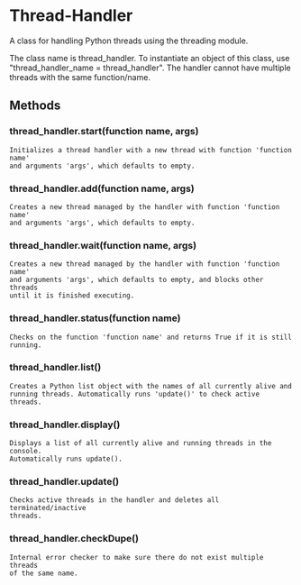 # Thread-Handler
 A class for handling Python threads using the threading module.

The class name is thread_handler. To instantiate an object of this class, use
"thread_handler_name = thread_handler". The handler cannot have multiple threads
with the same function/name.

## Methods

### thread_handler.start(function name, args)
    Initializes a thread handler with a new thread with function 'function name'
    and arguments 'args', which defaults to empty.

### thread_handler.add(function name, args)
    Creates a new thread managed by the handler with function 'function name' 
    and arguments 'args', which defaults to empty.

### thread_handler.wait(function name, args)
    Creates a new thread managed by the handler with function 'function name'
    and arguments 'args', which defaults to empty, and blocks other threads
    until it is finished executing.

### thread_handler.status(function name)
    Checks on the function 'function name' and returns True if it is still
    running.

### thread_handler.list()
    Creates a Python list object with the names of all currently alive and
    running threads. Automatically runs 'update()' to check active threads.

### thread_handler.display()
    Displays a list of all currently alive and running threads in the console.
    Automatically runs update().

### thread_handler.update()
    Checks active threads in the handler and deletes all terminated/inactive
    threads.

### thread_handler.checkDupe()
    Internal error checker to make sure there do not exist multiple threads
    of the same name.
